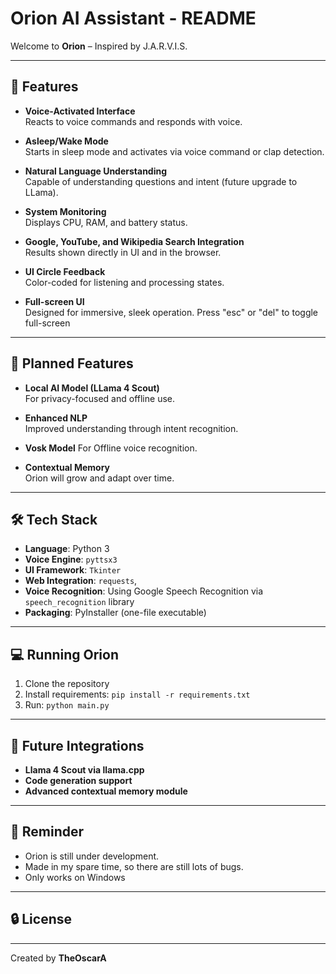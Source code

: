 # Orion AI Assistant - README

Welcome to **Orion** – Inspired by J.A.R.V.I.S.

---

## 🔧 Features

- **Voice-Activated Interface**  
  Reacts to voice commands and responds with voice.

- **Asleep/Wake Mode**  
  Starts in sleep mode and activates via voice command or clap detection.

- **Natural Language Understanding**  
  Capable of understanding questions and intent (future upgrade to LLama).

- **System Monitoring**  
  Displays CPU, RAM, and battery status.

- **Google, YouTube, and Wikipedia Search Integration**  
  Results shown directly in UI and in the browser.

- **UI Circle Feedback**  
  Color-coded for listening and processing states.

- **Full-screen UI**  
  Designed for immersive, sleek operation.
  Press "esc" or "del" to toggle full-screen

---

## 🧠 Planned Features

- **Local AI Model (LLama 4 Scout)**  
  For privacy-focused and offline use.

- **Enhanced NLP**  
  Improved understanding through intent recognition.

- **Vosk Model**
  For Offline voice recognition.

- **Contextual Memory**  
  Orion will grow and adapt over time.

---

## 🛠️ Tech Stack

- **Language**: Python 3  
- **Voice Engine**: `pyttsx3`  
- **UI Framework**: `Tkinter`  
- **Web Integration**: `requests`,
- **Voice Recognition**: Using Google Speech Recognition via `speech_recognition` library
- **Packaging**: PyInstaller (one-file executable)

---

## 💻 Running Orion

1. Clone the repository  
2. Install requirements: `pip install -r requirements.txt`  
3. Run: `python main.py`

---

## 🚀 Future Integrations

- **Llama 4 Scout via llama.cpp**
- **Code generation support**
- **Advanced contextual memory module**

---

## 🧠 Reminder

- Orion is still under development.
- Made in my spare time, so there are still lots of bugs.
- Only works on Windows

---

## 🔒 License

---

Created by **TheOscarA**
